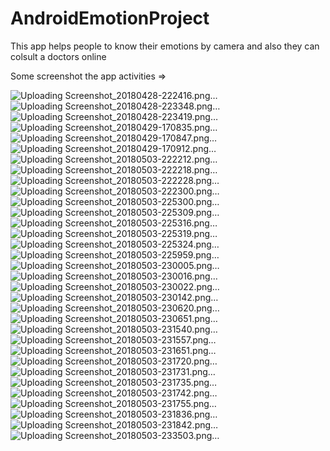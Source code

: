 # AndroidEmotionProject
This app helps people to know their emotions by camera and also they can colsult a doctors online

Some screenshot the app activities => 

![Uploading Screenshot_20180428-222416.png…]()
![Uploading Screenshot_20180428-223348.png…]()
![Uploading Screenshot_20180428-223419.png…]()
![Uploading Screenshot_20180429-170835.png…]()
![Uploading Screenshot_20180429-170847.png…]()
![Uploading Screenshot_20180429-170912.png…]()
![Uploading Screenshot_20180503-222212.png…]()
![Uploading Screenshot_20180503-222218.png…]()
![Uploading Screenshot_20180503-222228.png…]()
![Uploading Screenshot_20180503-222300.png…]()
![Uploading Screenshot_20180503-225300.png…]()
![Uploading Screenshot_20180503-225309.png…]()
![Uploading Screenshot_20180503-225316.png…]()
![Uploading Screenshot_20180503-225319.png…]()
![Uploading Screenshot_20180503-225324.png…]()
![Uploading Screenshot_20180503-225959.png…]()
![Uploading Screenshot_20180503-230005.png…]()
![Uploading Screenshot_20180503-230016.png…]()
![Uploading Screenshot_20180503-230022.png…]()
![Uploading Screenshot_20180503-230142.png…]()
![Uploading Screenshot_20180503-230620.png…]()
![Uploading Screenshot_20180503-230651.png…]()
![Uploading Screenshot_20180503-231540.png…]()
![Uploading Screenshot_20180503-231557.png…]()
![Uploading Screenshot_20180503-231651.png…]()
![Uploading Screenshot_20180503-231720.png…]()
![Uploading Screenshot_20180503-231731.png…]()
![Uploading Screenshot_20180503-231735.png…]()
![Uploading Screenshot_20180503-231742.png…]()
![Uploading Screenshot_20180503-231755.png…]()
![Uploading Screenshot_20180503-231836.png…]()
![Uploading Screenshot_20180503-231842.png…]()
![Uploading Screenshot_20180503-233503.png…]()
